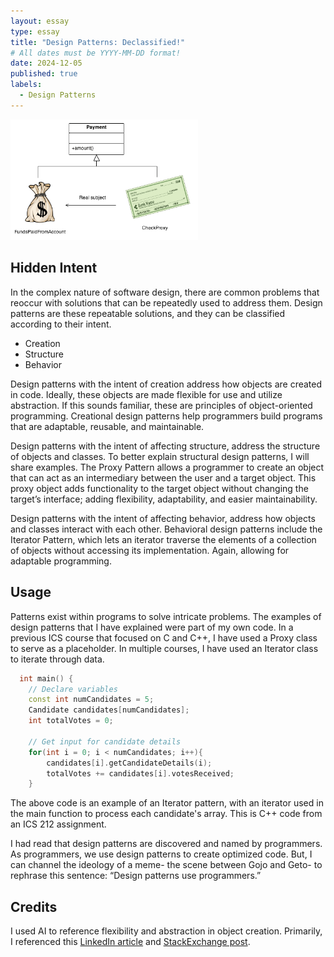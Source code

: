 ```yaml
---
layout: essay
type: essay
title: "Design Patterns: Declassified!"
# All dates must be YYYY-MM-DD format!
date: 2024-12-05
published: true
labels:
  - Design Patterns
---
```


<img width="300px" class="rounded float-start pe-4" src="../img/design-patterns/proxy_example.png">

## Hidden Intent

In the complex nature of software design, there are common problems that reoccur with solutions that can be repeatedly used to address them. Design patterns are these repeatable solutions, and they can be classified according to their intent.

* Creation
* Structure
* Behavior

Design patterns with the intent of creation address how objects are created in code. Ideally, these objects are made flexible for use and utilize abstraction. If this sounds familiar, these are principles of object-oriented programming. Creational design patterns help programmers build programs that are adaptable, reusable, and maintainable.

Design patterns with the intent of affecting structure, address the structure of objects and classes. To better explain structural design patterns, I will share examples. The Proxy Pattern allows a programmer to create an object that can act as an intermediary between the user and a target object. This proxy object adds functionality to the target object without changing the target’s interface; adding flexibility, adaptability, and easier maintainability.

Design patterns with the intent of affecting behavior, address how objects and classes interact with each other. Behavioral design patterns include the Iterator Pattern, which lets an iterator traverse the elements of a collection of objects without accessing its implementation. Again, allowing for adaptable programming.

## Usage

Patterns exist within programs to solve intricate problems. The examples of design patterns that I have explained were part of my own code. In a previous ICS course that focused on C and C++, I have used a Proxy class to serve as a placeholder. In multiple courses, I have used an Iterator class to iterate through data.

```cpp
  int main() {
    // Declare variables
    const int numCandidates = 5;
    Candidate candidates[numCandidates];
    int totalVotes = 0;

    // Get input for candidate details
    for(int i = 0; i < numCandidates; i++){
        candidates[i].getCandidateDetails(i);
        totalVotes += candidates[i].votesReceived;
    }
```

The above code is an example of an Iterator pattern, with an iterator used in the main function to process each candidate's array. This is C++ code from an ICS 212 assignment.

I had read that design patterns are discovered and named by programmers. As programmers, we use design patterns to create optimized code. But, I can channel the ideology of a meme- the scene between Gojo and Geto- to rephrase this sentence: “Design patterns use programmers.”

## Credits

I used AI to reference flexibility and abstraction in object creation. Primarily, I referenced this [LinkedIn article](https://www.linkedin.com/pulse/7-design-patterns-you-should-know-hayk-simonyan/) and [StackExchange post](https://softwareengineering.stackexchange.com/questions/141854/design-patterns-do-you-use-them).
